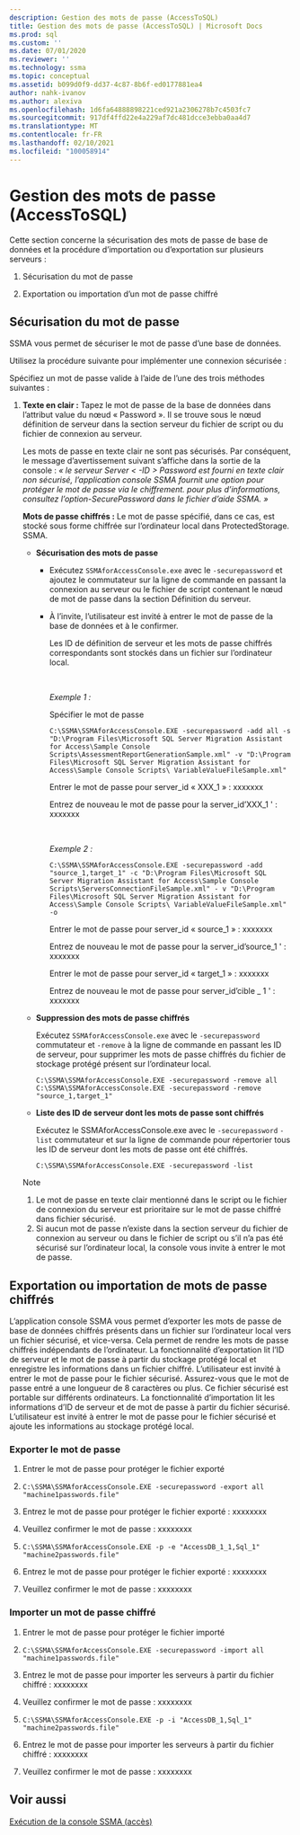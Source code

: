 ```yaml
---
description: Gestion des mots de passe (AccessToSQL)
title: Gestion des mots de passe (AccessToSQL) | Microsoft Docs
ms.prod: sql
ms.custom: ''
ms.date: 07/01/2020
ms.reviewer: ''
ms.technology: ssma
ms.topic: conceptual
ms.assetid: b099d0f9-dd37-4c87-8b6f-ed0177881ea4
author: nahk-ivanov
ms.author: alexiva
ms.openlocfilehash: 1d6fa64888898221ced921a2306278b7c4503fc7
ms.sourcegitcommit: 917df4ffd22e4a229af7dc481dcce3ebba0aa4d7
ms.translationtype: MT
ms.contentlocale: fr-FR
ms.lasthandoff: 02/10/2021
ms.locfileid: "100058914"
---
```

# <a name="managing-passwords-accesstosql"></a>Gestion des mots de passe (AccessToSQL)
Cette section concerne la sécurisation des mots de passe de base de données et la procédure d’importation ou d’exportation sur plusieurs serveurs :  
  
1.  Sécurisation du mot de passe  
  
2.  Exportation ou importation d’un mot de passe chiffré  
  
## <a name="securing-password"></a>Sécurisation du mot de passe  
SSMA vous permet de sécuriser le mot de passe d’une base de données.  
  
Utilisez la procédure suivante pour implémenter une connexion sécurisée :  
  
Spécifiez un mot de passe valide à l’aide de l’une des trois méthodes suivantes :  
  
1.  **Texte en clair :** Tapez le mot de passe de la base de données dans l’attribut value du nœud « Password ». Il se trouve sous le nœud définition de serveur dans la section serveur du fichier de script ou du fichier de connexion au serveur.  
  
    Les mots de passe en texte clair ne sont pas sécurisés. Par conséquent, le message d’avertissement suivant s’affiche dans la sortie de la console : *« le serveur Server &lt; -ID &gt; Password est fourni en texte clair non sécurisé, l’application console SSMA fournit une option pour protéger le mot de passe via le chiffrement. pour plus d’informations, consultez l’option-SecurePassword dans le fichier d’aide SSMA. »*  
  
    **Mots de passe chiffrés :** Le mot de passe spécifié, dans ce cas, est stocké sous forme chiffrée sur l’ordinateur local dans ProtectedStorage. SSMA.  
  
    -   **Sécurisation des mots de passe**  
  
        -   Exécutez `SSMAforAccessConsole.exe` avec le `-securepassword` et ajoutez le commutateur sur la ligne de commande en passant la connexion au serveur ou le fichier de script contenant le nœud de mot de passe dans la section Définition du serveur.  
  
        -   À l’invite, l’utilisateur est invité à entrer le mot de passe de la base de données et à le confirmer.  
  
            Les ID de définition de serveur et les mots de passe chiffrés correspondants sont stockés dans un fichier sur l’ordinateur local.  

            &nbsp;

            _Exemple 1 :_
            
            Spécifier le mot de passe

            ```console
            C:\SSMA\SSMAforAccessConsole.EXE -securepassword -add all -s "D:\Program Files\Microsoft SQL Server Migration Assistant for Access\Sample Console Scripts\AssessmentReportGenerationSample.xml" -v "D:\Program Files\Microsoft SQL Server Migration Assistant for Access\Sample Console Scripts\ VariableValueFileSample.xml"
            ```

            Entrer le mot de passe pour server_id « XXX_1 » : xxxxxxx
                
            Entrez de nouveau le mot de passe pour la server_id’XXX_1 ' : xxxxxxx  

            &nbsp;

            _Exemple 2 :_

            ```console
            C:\SSMA\SSMAforAccessConsole.EXE -securepassword -add "source_1,target_1" -c "D:\Program Files\Microsoft SQL Server Migration Assistant for Access\Sample Console Scripts\ServersConnectionFileSample.xml" - v "D:\Program Files\Microsoft SQL Server Migration Assistant for Access\Sample Console Scripts\ VariableValueFileSample.xml" -o
            ```

            Entrer le mot de passe pour server_id « source_1 » : xxxxxxx
                
            Entrez de nouveau le mot de passe pour la server_id’source_1 ' : xxxxxxx
                
            Entrer le mot de passe pour server_id « target_1 » : xxxxxxx
                
            Entrez de nouveau le mot de passe pour server_id’cible _ 1 ' : xxxxxxx  
  
    -   **Suppression des mots de passe chiffrés**  
  
        Exécutez `SSMAforAccessConsole.exe` avec le `-securepassword` commutateur et `-remove` à la ligne de commande en passant les ID de serveur, pour supprimer les mots de passe chiffrés du fichier de stockage protégé présent sur l’ordinateur local.  

        ```console
        C:\SSMA\SSMAforAccessConsole.EXE -securepassword -remove all
        C:\SSMA\SSMAforAccessConsole.EXE -securepassword -remove "source_1,target_1"
        ```
  
    -   **Liste des ID de serveur dont les mots de passe sont chiffrés**  
  
        Exécutez le SSMAforAccessConsole.exe avec le `-securepassword` `-list` commutateur et sur la ligne de commande pour répertorier tous les ID de serveur dont les mots de passe ont été chiffrés.  

        ```console
        C:\SSMA\SSMAforAccessConsole.EXE -securepassword -list
        ```
  
    > [!NOTE]  
    > 1.  Le mot de passe en texte clair mentionné dans le script ou le fichier de connexion du serveur est prioritaire sur le mot de passe chiffré dans fichier sécurisé.  
    > 2.  Si aucun mot de passe n’existe dans la section serveur du fichier de connexion au serveur ou dans le fichier de script ou s’il n’a pas été sécurisé sur l’ordinateur local, la console vous invite à entrer le mot de passe.  
  
## <a name="exporting-or-importing-encrypted-passwords"></a>Exportation ou importation de mots de passe chiffrés  
L’application console SSMA vous permet d’exporter les mots de passe de base de données chiffrés présents dans un fichier sur l’ordinateur local vers un fichier sécurisé, et vice-versa. Cela permet de rendre les mots de passe chiffrés indépendants de l’ordinateur. La fonctionnalité d’exportation lit l’ID de serveur et le mot de passe à partir du stockage protégé local et enregistre les informations dans un fichier chiffré. L’utilisateur est invité à entrer le mot de passe pour le fichier sécurisé. Assurez-vous que le mot de passe entré a une longueur de 8 caractères ou plus. Ce fichier sécurisé est portable sur différents ordinateurs. La fonctionnalité d’importation lit les informations d’ID de serveur et de mot de passe à partir du fichier sécurisé. L’utilisateur est invité à entrer le mot de passe pour le fichier sécurisé et ajoute les informations au stockage protégé local.  

### <a name="export-password"></a>Exporter le mot de passe

1. Entrer le mot de passe pour protéger le fichier exporté

2. `C:\SSMA\SSMAforAccessConsole.EXE -securepassword -export all "machine1passwords.file"`

3. Entrez le mot de passe pour protéger le fichier exporté : xxxxxxxx

4. Veuillez confirmer le mot de passe : xxxxxxxx

5. `C:\SSMA\SSMAforAccessConsole.EXE -p -e "AccessDB_1_1,Sql_1" "machine2passwords.file"`

6. Entrez le mot de passe pour protéger le fichier exporté : xxxxxxxx

7. Veuillez confirmer le mot de passe : xxxxxxxx  

### <a name="import-an-encrypted-password"></a>Importer un mot de passe chiffré

1. Entrer le mot de passe pour protéger le fichier importé

2. `C:\SSMA\SSMAforAccessConsole.EXE -securepassword -import all "machine1passwords.file"`

3. Entrez le mot de passe pour importer les serveurs à partir du fichier chiffré : xxxxxxxx

4. Veuillez confirmer le mot de passe : xxxxxxxx

5. `C:\SSMA\SSMAforAccessConsole.EXE -p -i "AccessDB_1,Sql_1" "machine2passwords.file"`

6. Entrez le mot de passe pour importer les serveurs à partir du fichier chiffré : xxxxxxxx

7. Veuillez confirmer le mot de passe : xxxxxxxx  

## <a name="see-also"></a>Voir aussi  
[Exécution de la console SSMA (accès)](./executing-the-ssma-console-accesstosql.md)  
